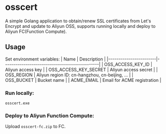 # osscert
A simple Golang application to obtain/renew SSL certificates from Let's Encrypt and update to Aliyun OSS, supports running locally and deploy to Aliyun FC(Function Compute).

## Usage
Set environment variables:
| Name                   | Description                                    |
|------------------------|------------------------------------------------|
| OSS_ACCESS_KEY_ID      | Aliyun access key                              |
| OSS_ACCESS_KEY_SECRET  | Aliyun access secret                           |
| OSS_REGION             | Aliyun region ID: cn-hangzhou, cn-beijing, ... |
| OSS_BUCKET             | Bucket name                                    |
| ACME_EMAIL             | Email for ACME registration                    |

### Run locally:
```
osscert.exe
```

### Deploy to Aliyun Function Compute:
Upload ```osscert-fc.zip``` to FC.
